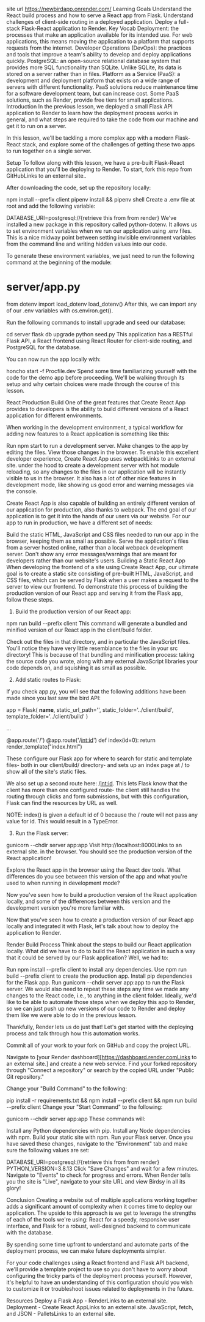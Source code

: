 site url https://newbirdapp.onrender.com/
Learning Goals
Understand the React build process and how to serve a React app from Flask.
Understand challenges of client-side routing in a deployed application.
Deploy a full-stack Flask-React application to Render.
Key Vocab
Deployment: the processes that make an application available for its intended use. For web applications, this means moving the application to a platform that supports requests from the internet.
Developer Operations (DevOps): the practices and tools that improve a team's ability to develop and deploy applications quickly.
PostgreSQL: an open-source relational database system that provides more SQL functionality than SQLite. Unlike SQLite, its data is stored on a server rather than in files.
Platform as a Service (PaaS): a development and deployment platform that exists on a wide range of servers with different functionality. PaaS solutions reduce maintenance time for a software development team, but can increase cost. Some PaaS solutions, such as Render, provide free tiers for small applications.
Introduction
In the previous lesson, we deployed a small Flask API application to Render to learn how the deployment process works in general, and what steps are required to take the code from our machine and get it to run on a server.

In this lesson, we'll be tackling a more complex app with a modern Flask-React stack, and explore some of the challenges of getting these two apps to run together on a single server.

Setup
To follow along with this lesson, we have a pre-built Flask-React application that you'll be deploying to Render. To start, fork this repo from GitHubLinks to an external site..

After downloading the code, set up the repository locally:

 npm install --prefix client
 pipenv install && pipenv shell
Create a .env file at root and add the following variable:

DATABASE_URI=postgresql://{retrieve this from from render}
We've installed a new package in this repository called python-dotenv. It allows us to set environment variables when we run our application using .env files. This is a nice midway point between setting invisible environment variables from the command line and writing hidden values into our code.

To generate these environment variables, we just need to run the following command at the beginning of the module:

# server/app.py

from dotenv import load_dotenv
load_dotenv()
After this, we can import any of our .env variables with os.environ.get().

Run the following commands to install upgrade and seed our database:

 cd server
 flask db upgrade
 python seed.py
This application has a RESTful Flask API, a React frontend using React Router for client-side routing, and PostgreSQL for the database.

You can now run the app locally with:

 honcho start -f Procfile.dev
Spend some time familiarizing yourself with the code for the demo app before proceeding. We'll be walking through its setup and why certain choices were made through the course of this lesson.

React Production Build
One of the great features that Create React App provides to developers is the ability to build different versions of a React application for different environments.

When working in the development environment, a typical workflow for adding new features to a React application is something like this:

Run npm start to run a development server.
Make changes to the app by editing the files.
View those changes in the browser.
To enable this excellent developer experience, Create React App uses webpackLinks to an external site. under the hood to create a development server with hot module reloading, so any changes to the files in our application will be instantly visible to us in the browser. It also has a lot of other nice features in development mode, like showing us good error and warning messages via the console.

Create React App is also capable of building an entirely different version of our application for production, also thanks to webpack. The end goal of our application is to get it into the hands of our users via our website. For our app to run in production, we have a different set of needs:

Build the static HTML, JavaScript and CSS files needed to run our app in the browser, keeping them as small as possible.
Serve the application's files from a server hosted online, rather than a local webpack development server.
Don't show any error messages/warnings that are meant for developers rather than our website's users.
Building a Static React App
When developing the frontend of a site using Create React App, our ultimate goal is to create a static site consisting of pre-built HTML, JavaScript, and CSS files, which can be served by Flask when a user makes a request to the server to view our frontend. To demonstrate this process of building the production version of our React app and serving it from the Flask app, follow these steps.

1. Build the production version of our React app:

 npm run build --prefix client
This command will generate a bundled and minified version of our React app in the client/build folder.

Check out the files in that directory, and in particular the JavaScript files. You'll notice they have very little resemblance to the files in your src directory! This is because of that bundling and minification process: taking the source code you wrote, along with any external JavaScript libraries your code depends on, and squishing it as small as possible.

2. Add static routes to Flask:

If you check app.py, you will see that the following additions have been made since you last saw the bird API:

app = Flask(
    __name__,
    static_url_path='',
    static_folder='../client/build',
    template_folder='../client/build'
)

...

@app.route('/')
@app.route('/<int:id>')
def index(id=0):
    return render_template("index.html")

These configure our Flask app for where to search for static and template files- both in our client/build/ directory- and sets up an index page at / to show all of the site's static files.

We also set up a second route here: /<int:id>. This lets Flask know that the client has more than one configured route- the client still handles the routing through clicks and form submissions, but with this configuration, Flask can find the resources by URL as well.

NOTE: index() is given a default id of 0 because the / route will not pass any value for id. This would result in a TypeError.

3. Run the Flask server:

 gunicorn --chdir server app:app
Visit http://localhost:8000Links to an external site. in the browser. You should see the production version of the React application!

Explore the React app in the browser using the React dev tools. What differences do you see between this version of the app and what you're used to when running in development mode?

Now you've seen how to build a production version of the React application locally, and some of the differences between this version and the development version you're more familiar with.

Now that you've seen how to create a production version of our React app locally and integrated it with Flask, let's talk about how to deploy the application to Render.

Render Build Process
Think about the steps to build our React application locally. What did we have to do to build the React application in such a way that it could be served by our Flask application? Well, we had to:

Run npm install --prefix client to install any dependencies.
Use npm run build --prefix client to create the production app.
Install pip dependencies for the Flask app.
Run gunicorn --chdir server app:app to run the Flask server.
We would also need to repeat these steps any time we made any changes to the React code, i.e., to anything in the client folder. Ideally, we'd like to be able to automate those steps when we deploy this app to Render, so we can just push up new versions of our code to Render and deploy them like we were able to do in the previous lesson.

Thankfully, Render lets us do just that! Let's get started with the deploying process and talk through how this automation works.

Commit all of your work to your fork on GitHub and copy the project URL.

Navigate to [your Render dashboard][https://dashboard.render.comLinks to an external site.] and create a new web service. Find your forked repository through "Connect a repository" or search by the copied URL under "Public Git repository."

Change your "Build Command" to the following:

 pip install -r requirements.txt && npm install --prefix client && npm run build --prefix client
Change your "Start Command" to the following:

 gunicorn --chdir server app:app
These commands will:

Install any Python dependencies with pip.
Install any Node dependencies with npm.
Build your static site with npm.
Run your Flask server.
Once you have saved these changes, navigate to the "Environment" tab and make sure the following values are set:

DATABASE_URI=postgresql://{retrieve this from from render}
PYTHON_VERSION=3.8.13
Click "Save Changes" and wait for a few minutes. Navigate to "Events" to check for progress and errors. When Render tells you the site is "Live", navigate to your site URL and view Birdsy in all its glory!

Conclusion
Creating a website out of multiple applications working together adds a significant amount of complexity when it comes time to deploy our application. The upside to this approach is we get to leverage the strengths of each of the tools we're using: React for a speedy, responsive user interface, and Flask for a robust, well-designed backend to communicate with the database.

By spending some time upfront to understand and automate parts of the deployment process, we can make future deployments simpler.

For your code challenges using a React frontend and Flask API backend, we'll provide a template project to use so you don't have to worry about configuring the tricky parts of the deployment process yourself. However, it's helpful to have an understanding of this configuration should you wish to customize it or troubleshoot issues related to deployments in the future.

Resources
Deploy a Flask App - RenderLinks to an external site.
Deployment - Create React AppLinks to an external site.
JavaScript, fetch, and JSON - PalletsLinks to an external site.
